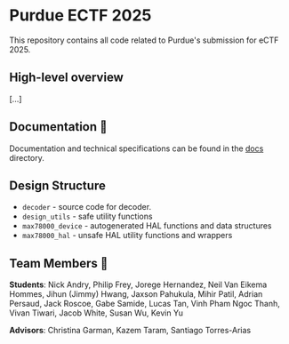 # Purdue ECTF 2025
This repository contains all code related to Purdue's submission for eCTF 2025.

## High-level overview
[...]

<!-- TODO: update this -->

## Documentation 📖
Documentation and technical specifications can be found in the [docs](docs) directory.

## Design Structure
 - `decoder` - source code for decoder.
 - `design_utils` - safe utility functions
 - `max78000_device` - autogenerated HAL functions and data structures
 - `max78000_hal` - unsafe HAL utility functions and wrappers

## Team Members 👥
**Students**: Nick Andry, Philip Frey, Jorege Hernandez, Neil Van Eikema Hommes, Jihun (Jimmy) Hwang, Jaxson Pahukula, Mihir Patil,
Adrian Persaud, Jack Roscoe, Gabe Samide, Lucas Tan, Vinh Pham Ngoc Thanh, Vivan Tiwari, Jacob White, Susan Wu, Kevin Yu

**Advisors**: Christina Garman, Kazem Taram, Santiago Torres-Arias
